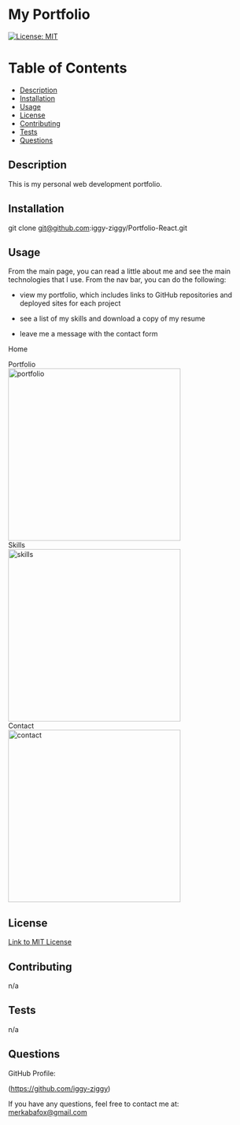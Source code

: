# My Portfolio

[![License: MIT](https://img.shields.io/badge/License-MIT-yellow.svg)](https://opensource.org/licenses/MIT)

# Table of Contents

* [Description](#description)
* [Installation](#installation)
* [Usage](#usage)
* [License](#license)
* [Contributing](#contributing)
* [Tests](#tests)
* [Questions](#questions)

## Description

This is my personal web development portfolio.

## Installation

git clone git@github.com:iggy-ziggy/Portfolio-React.git

## Usage

From the main page, you can read a little about me and see the main technologies that I use. From the nav bar, you can do the following:

* view my portfolio, which includes links to GitHub repositories and deployed sites for each project

* see a list of my skills and download a copy of my resume

* leave me a message with the contact form

Home  

Portfolio  
<img width="350" alt="portfolio" src="https://github.com/iggy-ziggy/Portfolio-React/assets/128410000/56120a97-7cd0-44b6-b4a9-8aceb18d6667">  
Skills  
<img width="350" alt="skills" src="https://github.com/iggy-ziggy/Portfolio-React/assets/128410000/d7e95fb3-5878-4ef7-8ea0-2f18d1d7143a">  
Contact  
<img width="350" alt="contact" src="https://github.com/iggy-ziggy/Portfolio-React/assets/128410000/97ae663e-20ab-4ef0-8532-733d788b16ea">  



## License
[Link to MIT License](https://opensource.org/licenses/MIT)

## Contributing

n/a

## Tests

n/a

## Questions

GitHub Profile: 

(https://github.com/iggy-ziggy)

If you have any questions, feel free to contact me at:
merkabafox@gmail.com

